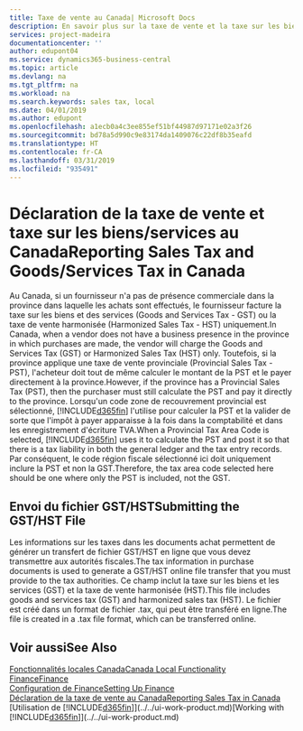 ```yaml
---
title: Taxe de vente au Canada| Microsoft Docs
description: En savoir plus sur la taxe de vente et la taxe sur les biens et les services au Canada.
services: project-madeira
documentationcenter: ''
author: edupont04
ms.service: dynamics365-business-central
ms.topic: article
ms.devlang: na
ms.tgt_pltfrm: na
ms.workload: na
ms.search.keywords: sales tax, local
ms.date: 04/01/2019
ms.author: edupont
ms.openlocfilehash: a1ecb0a4c3ee855ef51bf44987d97171e02a3f26
ms.sourcegitcommit: bd78a5d990c9e83174da1409076c22df8b35eafd
ms.translationtype: HT
ms.contentlocale: fr-CA
ms.lasthandoff: 03/31/2019
ms.locfileid: "935491"
---
```

# <a name="reporting-sales-tax-and-goodsservices-tax-in-canada"></a><span data-ttu-id="8df90-103">Déclaration de la taxe de vente et taxe sur les biens/services au Canada</span><span class="sxs-lookup"><span data-stu-id="8df90-103">Reporting Sales Tax and Goods/Services Tax in Canada</span></span>
<span data-ttu-id="8df90-104">Au Canada, si un fournisseur n'a pas de présence commerciale dans la province dans laquelle les achats sont effectués, le fournisseur facture la taxe sur les biens et des services (Goods and Services Tax - GST) ou la taxe de vente harmonisée (Harmonized Sales Tax - HST) uniquement.</span><span class="sxs-lookup"><span data-stu-id="8df90-104">In Canada, when a vendor does not have a business presence in the province in which purchases are made, the vendor will charge the Goods and Services Tax (GST) or Harmonized Sales Tax (HST) only.</span></span> <span data-ttu-id="8df90-105">Toutefois, si la province applique une taxe de vente provinciale (Provincial Sales Tax - PST), l'acheteur doit tout de même calculer le montant de la PST et le payer directement à la province.</span><span class="sxs-lookup"><span data-stu-id="8df90-105">However, if the province has a Provincial Sales Tax (PST), then the purchaser must still calculate the PST and pay it directly to the province.</span></span> <span data-ttu-id="8df90-106">Lorsqu'un code zone de recouvrement provincial est sélectionné, [!INCLUDE[d365fin](../../includes/d365fin_md.md)] l'utilise pour calculer la PST et la valider de sorte que l'impôt à payer apparaisse à la fois dans la comptabilité et dans les enregistrement d'écriture TVA.</span><span class="sxs-lookup"><span data-stu-id="8df90-106">When a Provincial Tax Area Code is selected, [!INCLUDE[d365fin](../../includes/d365fin_md.md)] uses it to calculate the PST and post it so that there is a tax liability in both the general ledger and the tax entry records.</span></span> <span data-ttu-id="8df90-107">Par conséquent, le code région fiscale sélectionné ici doit uniquement inclure la PST et non la GST.</span><span class="sxs-lookup"><span data-stu-id="8df90-107">Therefore, the tax area code selected here should be one where only the PST is included, not the GST.</span></span>  

## <a name="submitting-the-gsthst-file"></a><span data-ttu-id="8df90-108">Envoi du fichier GST/HST</span><span class="sxs-lookup"><span data-stu-id="8df90-108">Submitting the GST/HST File</span></span>
<span data-ttu-id="8df90-109">Les informations sur les taxes dans les documents achat permettent de générer un transfert de fichier GST/HST en ligne que vous devez transmettre aux autorités fiscales.</span><span class="sxs-lookup"><span data-stu-id="8df90-109">The tax information in purchase documents is used to generate a GST/HST online file transfer that you must provide to the tax authorities.</span></span> <span data-ttu-id="8df90-110">Ce champ inclut la taxe sur les biens et les services (GST) et la taxe de vente harmonisée (HST).</span><span class="sxs-lookup"><span data-stu-id="8df90-110">This file includes goods and services tax (GST) and harmonized sales tax (HST).</span></span> <span data-ttu-id="8df90-111">Le fichier est créé dans un format de fichier .tax, qui peut être transféré en ligne.</span><span class="sxs-lookup"><span data-stu-id="8df90-111">The file is created in a .tax file format, which can be transferred online.</span></span>  

## <a name="see-also"></a><span data-ttu-id="8df90-112">Voir aussi</span><span class="sxs-lookup"><span data-stu-id="8df90-112">See Also</span></span>
[<span data-ttu-id="8df90-113">Fonctionnalités locales Canada</span><span class="sxs-lookup"><span data-stu-id="8df90-113">Canada Local Functionality</span></span>](canada-local-functionality.md)  
[<span data-ttu-id="8df90-114">Finance</span><span class="sxs-lookup"><span data-stu-id="8df90-114">Finance</span></span>](../../finance.md)  
[<span data-ttu-id="8df90-115">Configuration de Finance</span><span class="sxs-lookup"><span data-stu-id="8df90-115">Setting Up Finance</span></span>](../../finance-setup-finance.md)  
[<span data-ttu-id="8df90-116">Déclaration de la taxe de vente au Canada</span><span class="sxs-lookup"><span data-stu-id="8df90-116">Reporting Sales Tax in Canada</span></span>](ca-sales-tax.md)  
<span data-ttu-id="8df90-117">[Utilisation de [!INCLUDE[d365fin](../../includes/d365fin_md.md)]](../../ui-work-product.md)</span><span class="sxs-lookup"><span data-stu-id="8df90-117">[Working with [!INCLUDE[d365fin](../../includes/d365fin_md.md)]](../../ui-work-product.md)</span></span>
